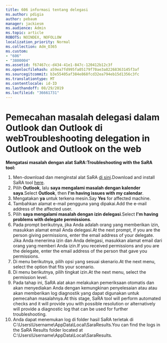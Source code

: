 ```yaml
---
title: 606 informasi tentang delegasi
ms.author: pdigia
author: pebaum
manager: jackiesm
ms.audience: Admin
ms.topic: article
ROBOTS: NOINDEX, NOFOLLOW
localization_priority: Normal
ms.collection: Adm_O365
ms.custom:
- "606"
- "3800004"
ms.assetid: f67467cc-d434-41e1-847c-120412b12c3f
ms.openlocfilehash: a59ea7fd995fa05179f70ae3a82268363145f3af
ms.sourcegitcommit: b3e55405af384e868fcd32ea794eb15d1356c3fc
ms.translationtype: MT
ms.contentlocale: id-ID
ms.lasthandoff: 08/29/2019
ms.locfileid: "36661731"
---
```

# <a name="troubleshooting-delegation-in-outlook-and-outlook-on-the-web"></a><span data-ttu-id="5b7f9-102">Pemecahan masalah delegasi dalam Outlook dan Outlook di web</span><span class="sxs-lookup"><span data-stu-id="5b7f9-102">Troubleshooting delegation in Outlook and Outlook on the web</span></span>

<span data-ttu-id="5b7f9-103">**Mengatasi masalah dengan alat SaRA:**</span><span class="sxs-lookup"><span data-stu-id="5b7f9-103">**Troubleshooting with the SaRA tool:**</span></span>

1. <span data-ttu-id="5b7f9-104">Men-download dan menginstal alat SaRA [di sini](https://aka.ms/SaRA-SkypeForBusinessSignIn).</span><span class="sxs-lookup"><span data-stu-id="5b7f9-104">Download and install SaRA tool [here](https://aka.ms/SaRA-SkypeForBusinessSignIn).</span></span>
1. <span data-ttu-id="5b7f9-105">Pilih **Outlook**, lalu **saya mengalami masalah dengan kalender saya**.</span><span class="sxs-lookup"><span data-stu-id="5b7f9-105">Select **Outlook**, then **I'm having issues with my calendar**.</span></span>
1. <span data-ttu-id="5b7f9-106">Mengatakan **ya** untuk terkena mesin.</span><span class="sxs-lookup"><span data-stu-id="5b7f9-106">Say **Yes** for affected machine.</span></span>
1. <span data-ttu-id="5b7f9-107">Tambahkan alamat e-mail pengguna yang dipakai.</span><span class="sxs-lookup"><span data-stu-id="5b7f9-107">Add the e-mail address of the affected user.</span></span>
1. <span data-ttu-id="5b7f9-108">Pilih **saya mengalami masalah dengan izin delegasi**.</span><span class="sxs-lookup"><span data-stu-id="5b7f9-108">Select **I'm having problems with delegate permissions**.</span></span>
1. <span data-ttu-id="5b7f9-109">Pada prompt berikutnya, jika Anda adalah orang yang memberikan izin, masukkan alamat email Anda delegasi.</span><span class="sxs-lookup"><span data-stu-id="5b7f9-109">At the next prompt, if you are the person giving permissions, enter the email address of your delegate.</span></span> <span data-ttu-id="5b7f9-110">Jika Anda menerima izin dan Anda delegasi, masukkan alamat email dari orang yang memberi Anda izin.</span><span class="sxs-lookup"><span data-stu-id="5b7f9-110">If you received permissions and you are the delegate, enter the email address of the person that gave you permissions.</span></span>
1. <span data-ttu-id="5b7f9-111">Di menu berikutnya, pilih opsi yang sesuai skenario.</span><span class="sxs-lookup"><span data-stu-id="5b7f9-111">At the next menu, select the option that fits your scenario.</span></span>
1. <span data-ttu-id="5b7f9-112">Di menu berikutnya, pilih tingkat izin.</span><span class="sxs-lookup"><span data-stu-id="5b7f9-112">At the next menu, select the permission level.</span></span>
1. <span data-ttu-id="5b7f9-113">Pada tahap ini, SaRA alat akan melakukan pemeriksaan otomatis dan akan menyediakan Anda dengan kemungkinan penyelesaian atau atau akan memberikan log diagnostik yang dapat digunakan untuk pemecahan masalahnya.</span><span class="sxs-lookup"><span data-stu-id="5b7f9-113">At this stage, SaRA tool will perform automated checks and it will provide you with possible resolution or alternatively will provide a diagnostic log that can be used for further troubleshooting.</span></span>
1. <span data-ttu-id="5b7f9-114">Anda dapat menemukan log di folder hasil SaRA terletak di C:\Users\Username\AppData\Local\SaraResults.</span><span class="sxs-lookup"><span data-stu-id="5b7f9-114">You can find the logs in the SaRA Results folder located at C:\Users\Username\AppData\Local\SaraResults.</span></span>
